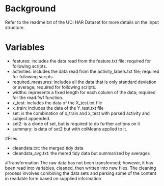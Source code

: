 # Background
Refer to the readme.txt of the UCI HAR Dataset for more details on the input structure.

# Variables
* features: includes the data read from the feature.txt file; required for following scripts.
* activities: includes the data read from the activity_labels.txt file; required for following scripts.
* required_measures: includes all the data that is only standard deviation or average; required for following scripts.
* widths: represents a fixed length for each column of the data; required for the read.fwf function.
* x_test: includes the data of the X_test.txt file
* x_train: includes the data of the Y_test.txt file
* set: is the combination of x_train and x_test with parsed activity and subject appended.
* set2: is a clone of set, but is required to do further actions on it
* summary: is data of set2 but with colMeans applied to it.

#Files
* cleandata.txt: the merged tidy data
* cleandata_avg.txt: the mered tidy data but summarized by averages 

#Transformation
The raw data has not been transformed; however, it has been read into variables, cleaned, then written into new files.
The cleaning process involves combining the data sets and parsing some of the content in readable form based on supplied information.